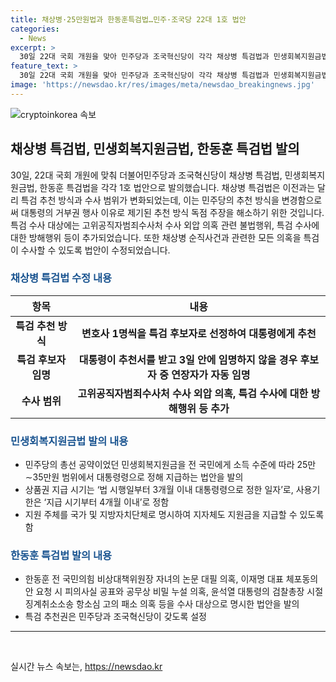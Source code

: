 ```yaml
---
title: 채상병·25만원법과 한동훈특검법…민주·조국당 22대 1호 법안
categories:
  - News
excerpt: >
  30일 22대 국회 개원을 맞아 민주당과 조국혁신당이 각각 채상병 특검법과 민생회복지원금법, 한동훈 특검법을 1호 법안으로 발의했다. 특검법은 21대 국회에서 부결돼 재정비되었고, 특검 추천 방식과 수사 범위가 변경되었다. 민주당은 민생회복지원금법도 발의하여 지역사랑상품권으로 대통령령으로 25만∼35만원 범위에서 모든 국민에게 지급할 예정이다. 조국혁신당은 한동훈 특검법을 발의하며 여러 의혹을 수사 대상으로 명시했다.
feature_text: >
  30일 22대 국회 개원을 맞아 민주당과 조국혁신당이 각각 채상병 특검법과 민생회복지원금법, 한동훈 특검법을 1호 법안으로 발의했다. 특검법은 21대 국회에서 부결돼 재정비되었고, 특검 추천 방식과 수사 범위가 변경되었다. 민주당은 민생회복지원금법도 발의하여 지역사랑상품권으로 대통령령으로 25만∼35만원 범위에서 모든 국민에게 지급할 예정이다. 조국혁신당은 한동훈 특검법을 발의하며 여러 의혹을 수사 대상으로 명시했다.
image: 'https://newsdao.kr/res/images/meta/newsdao_breakingnews.jpg'
---
```


<p><img src="https://newsdao.kr/res/images/meta/newsdao_breakingnews.jpg" alt="cryptoinkorea 속보" /></p>

<h2 data-ke-size="size26">채상병 특검법, 민생회복지원금법, 한동훈 특검법 발의</h2>

<p data-ke-size="size16">30일, 22대 국회 개원에 맞춰 더불어민주당과 조국혁신당이 채상병 특검법, 민생회복지원금법, 한동훈 특검법을 각각 1호 법안으로 발의했습니다. 채상병 특검법은 이전과는 달리 특검 추천 방식과 수사 범위가 변화되었는데, 이는 민주당의 추천 방식을 변경함으로써 대통령의 거부권 행사 이유로 제기된 추천 방식 독점 주장을 해소하기 위한 것입니다. 특검 수사 대상에는 고위공직자범죄수사처 수사 외압 의혹 관련 불법행위, 특검 수사에 대한 방해행위 등이 추가되었습니다. 또한 채상병 순직사건과 관련한 모든 의혹을 특검이 수사할 수 있도록 법안이 수정되었습니다.</p>

<h3><b><span style="color: #1a5490;">채상병 특검법 수정 내용</span></b></h3>

<table>
<thead>
<tr>
<th>항목</th>
<th>내용</th>
</tr>
</thead>
<tbody>
<tr>
<td style="text-align: center; height: 17px;"><b>특검 추천 방식</b></td>
<td style="text-align: center; height: 17px;"><b>변호사 1명씩을 특검 후보자로 선정하여 대통령에게 추천</b></td>
</tr>
<tr>
<td style="text-align: center; height: 17px;"><b>특검 후보자 임명</b></td>
<td style="text-align: center; height: 17px;"><b>대통령이 추천서를 받고 3일 안에 임명하지 않을 경우 후보자 중 연장자가 자동 임명</b></td>
</tr>
<tr>
<td style="text-align: center; height: 17px;"><b>수사 범위</b></td>
<td style="text-align: center; height: 17px;"><b>고위공직자범죄수사처 수사 외압 의혹, 특검 수사에 대한 방해행위 등 추가</b></td>
</tr>
</tbody>
</table>

<h3><b><span style="color: #1a5490;">민생회복지원금법 발의 내용</span></b></h3>

<ul>
<li>민주당의 총선 공약이었던 민생회복지원금을 전 국민에게 소득 수준에 따라 25만∼35만원 범위에서 대통령령으로 정해 지급하는 법안을 발의</li>
<li>상품권 지급 시기는 ‘법 시행일부터 3개월 이내 대통령령으로 정한 일자’로, 사용기한은 ‘지급 시기부터 4개월 이내’로 정함</li>
<li>지원 주체를 국가 및 지방자치단체로 명시하여 지자체도 지원금을 지급할 수 있도록 함</li>
</ul>

<h3><b><span style="color: #1a5490;">한동훈 특검법 발의 내용</span></b></h3>

<ul>
<li>한동훈 전 국민의힘 비상대책위원장 자녀의 논문 대필 의혹, 이재명 대표 체포동의안 요청 시 피의사실 공표와 공무상 비밀 누설 의혹, 윤석열 대통령의 검찰총장 시절 징계취소소송 항소심 고의 패소 의혹 등을 수사 대상으로 명시한 법안을 발의</li>
<li>특검 추천권은 민주당과 조국혁신당이 갖도록 설정</li>
</ul>

<hr>

<p data-ke-size="size16">&nbsp;</p>
실시간 뉴스 속보는, <a href="https://newsdao.kr" rel="dofollow">https://newsdao.kr</a>


